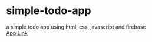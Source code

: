 # simple-todo-app
a simple todo app using html, css, javascript and firebase </br>
<a href="https://firstproject-176a2.web.app/">App Link</a>
